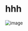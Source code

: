 # hhh

![image](https://github.com/YuxuanDaniel/PowerBI/assets/122116736/f5d46826-d531-41b7-8b26-d9612ab4c7f5)


